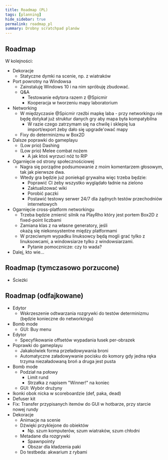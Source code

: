 ```yaml
---
title: Roadmap (PL)
tags: [planning]
hide_sidebar: true
permalink: roadmap_pl
summary: Drobny scratchpad planów
---
```


## Roadmap

W kolejności:

- Dekoracje
    - Statyczne dymki na scenie, np. z wiatraków
- Port powrotny na Windowsa
    - Zainstaluję Windows 10 i na nim spróbuję zbudować.
    - Q&A
        - Testowanie edytora razem z @Spicmir 
		- Kooperacja w tworzeniu mapy laboratorium
- Networking
    - W międzyczasie @Spicmir rzeźbi mapkę laba - przy networkingu nie będę dotykał już struktur danych gry aby mapa była kompatybilna
        - W razie czego zatrzymam się na chwilę i sklepię lua import/export żeby dało się upgrade'ować mapy
	- Fixy do determinizmu w Box2D
- Dalsze poprawki do gameplayu
	- (Low prio) Dashing
	- (Low prio) Melee combat nożem
		- A jak ktoś wyrzuci nóż to RIP
- Ogarnięcie od strony społecznościowej
    - Nagra się porządne podsumowanie z moim komentarzem głosowym, tak jak pierwsze dwa.
    - Wtedy gra będzie już poniekąd grywalna więc trzeba będzie:
        - Poprawić CI żeby wszystko wyglądało ładnie na zielono
        - Zaktualizować wiki
        - Porobić paczki
        - Postawić testowy serwer 24/7 dla żądnych testów przechodniów internetowych
- Ogarnięcie cross-platform networkingu
	- Trzeba będzie zmienić silnik na PlayRho który jest portem Box2D z fixed-point liczbami
	- Zamiana klas z <random> na własne generatory, jeśli okażą się niekonsystentne między platformami
	- W przeciwnym wypadku linuksowcy będą mogli grać tylko z linuksowcami, a windowsiarze tylko z windowsiarzami.
		- Pytanie pomocznicze: czy to wada?
- Dalej, kto wie...

## Roadmap (tymczasowo porzucone)

- Ścieżki

## Roadmap (odfajkowane)

- Edytor
    - Wskrzeszenie odtwarzania rozgrywki do testów determinizmu (będzie konieczne do networkingu)
- Bomb mode
	- GUI: Buy menu
- Edytor
	- Specyfikowanie offsetów wypadania łusek per-obrazek
- Poprawki do gameplayu
	- Jakakolwiek forma przeładowywania broni
	- Automatyczne załadowywanie pocisku do komory gdy jedna ręka trzyma niezaładowaną broń a druga jest pusta
- Bomb mode
	- Podział na połowy
		- Limit rund
		- Strzałka z napisem "Winner!" na koniec
	- GUI: Wybór drużyny
- Ikonki obok nicka w scoreboardzie (def, paka, dead)
- Defuser kit
- Fix: Transfer przypisanych itemów do GUI w hotbarze, przy starcie nowej rundy
- Dekoracje
    - Animacje na scenie
    - Dźwięki przyklejone do obiektów
        - Np. szum komputerów, szum wiatraków, szum chłodni
    - Metadane dla rozgrywki
        - Spawnpointy
        - Obszar dla kładzenia paki
    - Do testbeda: akwarium z rybami
